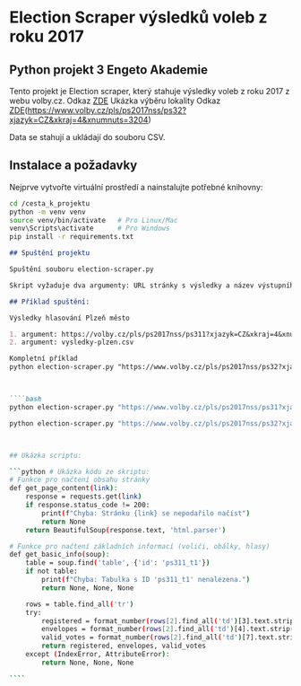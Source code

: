 # Election Scraper výsledků voleb z roku 2017

## Python projekt 3 Engeto Akademie

Tento projekt je Election scraper, který stahuje výsledky voleb z roku 2017 z webu volby.cz. Odkaz [ZDE](https://volby.cz/pls/ps2017nss/ps3?xjazyk=CZ)
Ukázka výběru lokality Odkaz [ZDE](https://www.volby.cz/pls/ps2017nss/ps31?xjazyk=CZ&xkraj=4&xnumnuts=3203)(https://www.volby.cz/pls/ps2017nss/ps32?xjazyk=CZ&xkraj=4&xnumnuts=3204)

Data se stahují a ukládají do souboru CSV.

## Instalace a požadavky

Nejprve vytvořte virtuální prostředí a nainstalujte potřebné knihovny:

```bash
cd /cesta_k_projektu
python -m venv venv
source venv/bin/activate   # Pro Linux/Mac
venv\Scripts\activate      # Pro Windows
pip install -r requirements.txt
```

`````markdown
## Spuštění projektu

Spuštění souboru election-scraper.py

Skript vyžaduje dva argumenty: URL stránky s výsledky a název výstupního souboru CSV.

## Příklad spuštění:

Výsledky hlasování Plzeň město

1. argument: https://volby.cz/pls/ps2017nss/ps311?xjazyk=CZ&xkraj=4&xnumnuts=3203
2. argument: vysledky-plzen.csv

Kompletní příklad
python election-scraper.py "https://www.volby.cz/pls/ps2017nss/ps32?xjazyk=CZ&xkraj=4&xnumnuts=3204" plzen-jih1.csv



````bash
python election-scraper.py "https://www.volby.cz/pls/ps2017nss/ps31?xjazyk=CZ&xkraj=4&xnumnuts=3203" vysledky-plzen.csv

python election-scraper.py "https://www.volby.cz/pls/ps2017nss/ps32?xjazyk=CZ&xkraj=4&xnumnuts=3204" plzen-jih1.csv



## Ukázka scriptu:

```python # Ukázka kódu ze skriptu:
# Funkce pro načtení obsahu stránky
def get_page_content(link):
    response = requests.get(link)
    if response.status_code != 200:
        print(f"Chyba: Stránku {link} se nepodařilo načíst")
        return None
    return BeautifulSoup(response.text, 'html.parser')

# Funkce pro načtení základních informací (voliči, obálky, hlasy)
def get_basic_info(soup):
    table = soup.find('table', {'id': 'ps311_t1'})
    if not table:
        print(f"Chyba: Tabulka s ID 'ps311_t1' nenalezena.")
        return None, None, None

    rows = table.find_all('tr')
    try:
        registered = format_number(rows[2].find_all('td')[3].text.strip())
        envelopes = format_number(rows[2].find_all('td')[4].text.strip())
        valid_votes = format_number(rows[2].find_all('td')[7].text.strip())
        return registered, envelopes, valid_votes
    except (IndexError, AttributeError):
        return None, None, None

````
